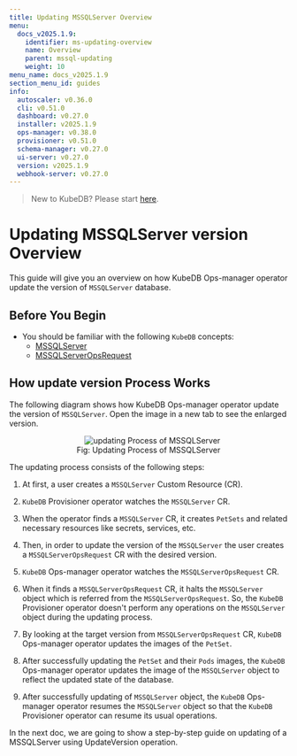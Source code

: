 ```yaml
---
title: Updating MSSQLServer Overview
menu:
  docs_v2025.1.9:
    identifier: ms-updating-overview
    name: Overview
    parent: mssql-updating
    weight: 10
menu_name: docs_v2025.1.9
section_menu_id: guides
info:
  autoscaler: v0.36.0
  cli: v0.51.0
  dashboard: v0.27.0
  installer: v2025.1.9
  ops-manager: v0.38.0
  provisioner: v0.51.0
  schema-manager: v0.27.0
  ui-server: v0.27.0
  version: v2025.1.9
  webhook-server: v0.27.0
---
```


> New to KubeDB? Please start [here](/docs/v2025.1.9/README).

# Updating MSSQLServer version Overview

This guide will give you an overview on how KubeDB Ops-manager operator update the version of `MSSQLServer` database.

## Before You Begin

- You should be familiar with the following `KubeDB` concepts:
  - [MSSQLServer](/docs/v2025.1.9/guides/mssqlserver/concepts/mssqlserver)
  - [MSSQLServerOpsRequest](/docs/v2025.1.9/guides/mssqlserver/concepts/opsrequest)

## How update version Process Works

The following diagram shows how KubeDB Ops-manager operator update the version of `MSSQLServer`. Open the image in a new tab to see the enlarged version.

<figure align="center">
  <img alt="updating Process of MSSQLServer" src="/docs/v2025.1.9/images/day-2-operation/mssqlserver/ms-update-version.png">
<figcaption align="center">Fig: Updating Process of MSSQLServer</figcaption>
</figure>

The updating process consists of the following steps:

1. At first, a user creates a `MSSQLServer` Custom Resource (CR).

2. `KubeDB` Provisioner  operator watches the `MSSQLServer` CR.

3. When the operator finds a `MSSQLServer` CR, it creates `PetSets` and related necessary resources like secrets, services, etc.

4. Then, in order to update the version of the `MSSQLServer` the user creates a `MSSQLServerOpsRequest` CR with the desired version.

5. `KubeDB` Ops-manager operator watches the `MSSQLServerOpsRequest` CR.

6. When it finds a `MSSQLServerOpsRequest` CR, it halts the `MSSQLServer` object which is referred from the `MSSQLServerOpsRequest`. So, the `KubeDB` Provisioner  operator doesn't perform any operations on the `MSSQLServer` object during the updating process.  

7. By looking at the target version from `MSSQLServerOpsRequest` CR, `KubeDB` Ops-manager operator updates the images of the `PetSet`.

8. After successfully updating the `PetSet` and their `Pods` images, the `KubeDB` Ops-manager operator updates the image of the `MSSQLServer` object to reflect the updated state of the database.

9. After successfully updating of `MSSQLServer` object, the `KubeDB` Ops-manager operator resumes the `MSSQLServer` object so that the `KubeDB` Provisioner  operator can resume its usual operations.

In the next doc, we are going to show a step-by-step guide on updating of a MSSQLServer using UpdateVersion operation.